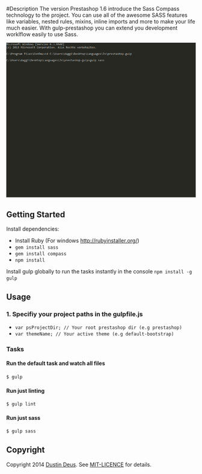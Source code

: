 #Description
The version Prestashop 1.6 introduce the Sass Compass technology to the project. You can use all of the awesome SASS features like variables, nested rules, mixins, inline imports and more to make your life much easier. With gulp-prestashop you can extend you development worklflow easily to use Sass.

![gulp sass build process](https://raw.githubusercontent.com/StarpTech/gulp-prestashop/master/prestashop-sass.gif)
## Getting Started

Install dependencies:

+ Install Ruby (For windows http://rubyinstaller.org/)
+ ```gem install sass```  
+ ```gem install compass```  
+ ```npm install```

Install gulp globally to run the tasks instantly in the console ```npm install -g gulp```

## Usage

### 1. Specifiy your project paths in the gulpfile.js
+ ```var psProjectDir; // Your root prestashop dir (e.g prestashop)```
+ ```var themeName; // Your active theme (e.g default-bootstrap)```

### Tasks

#### Run the default task and watch all files
```bash
$ gulp
```

#### Run just linting
```bash
$ gulp lint
```

#### Run just sass
```bash
$ gulp sass
```

## Copyright

Copyright 2014 [Dustin Deus](http://blog.starptech.de/). See [MIT-LICENCE](https://github.com/StarpTech/gulp-prestashop/blob/master/LICENSE) for details.
